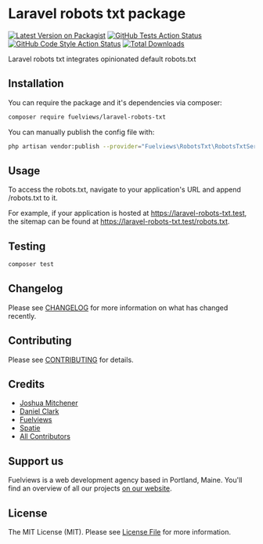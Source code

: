 # Laravel robots txt package

[![Latest Version on Packagist](https://img.shields.io/packagist/v/fuelviews/laravel-robots-txt.svg?style=flat-square)](https://packagist.org/packages/fuelviews/laravel-robots-txt)
[![GitHub Tests Action Status](https://img.shields.io/github/actions/workflow/status/fuelviews/laravel-robots-txt/run-tests.yml?label=tests&style=flat-square)](https://github.com/fuelviews/laravel-robots-txt/actions/workflows/run-tests.yml)
[![GitHub Code Style Action Status](https://img.shields.io/github/actions/workflow/status/fuelviews/laravel-robots-txt/php-cs-fixer.yml?label=code%20style&style=flat-square)](https://github.com/fuelviews/laravel-robots-txt/actions/workflows/php-cs-fixer.yml)
[![Total Downloads](https://img.shields.io/packagist/dt/fuelviews/laravel-robots-txt.svg?style=flat-square)](https://packagist.org/packages/fuelviews/laravel-robots-txt)

Laravel robots txt integrates opinionated default robots.txt

## Installation

You can require the package and it's dependencies via composer:

```bash
composer require fuelviews/laravel-robots-txt
```
You can manually publish the config file with:

```bash
php artisan vendor:publish --provider="Fuelviews\RobotsTxt\RobotsTxtServiceProvider" --tag="robots-txt-config"
```

## Usage

To access the robots.txt, navigate to your application's URL and append /robots.txt to it.

For example, if your application is hosted at https://laravel-robots-txt.test, the sitemap can be found at https://laravel-robots-txt.test/robots.txt.

## Testing

```bash
composer test
```

## Changelog

Please see [CHANGELOG](CHANGELOG.md) for more information on what has changed recently.

## Contributing

Please see [CONTRIBUTING](https://github.com/fuelviews/.github/blob/main/CONTRIBUTING.md) for details.

## Credits

- [Joshua Mitchener](https://github.com/thejmitchener)
- [Daniel Clark](https://github.com/sweatybreeze)
- [Fuelviews](https://github.com/fuelviews)
- [Spatie](https://github.com/spatie)
- [All Contributors](../../contributors)

## Support us

Fuelviews is a web development agency based in Portland, Maine. You'll find an overview of all our projects [on our website](https://fuelviews.com).

## License

The MIT License (MIT). Please see [License File](LICENSE.md) for more information.
